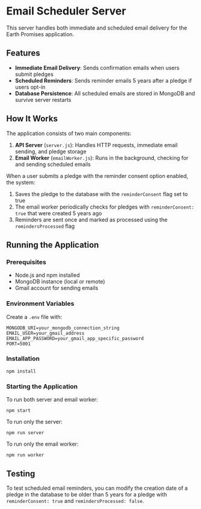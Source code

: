 # Email Scheduler Server

This server handles both immediate and scheduled email delivery for the Earth Promises application.

## Features

- **Immediate Email Delivery**: Sends confirmation emails when users submit pledges
- **Scheduled Reminders**: Sends reminder emails 5 years after a pledge if users opt-in
- **Database Persistence**: All scheduled emails are stored in MongoDB and survive server restarts

## How It Works

The application consists of two main components:

1. **API Server** (`server.js`): Handles HTTP requests, immediate email sending, and pledge storage
2. **Email Worker** (`emailWorker.js`): Runs in the background, checking for and sending scheduled emails

When a user submits a pledge with the reminder consent option enabled, the system:
1. Saves the pledge to the database with the `reminderConsent` flag set to true
2. The email worker periodically checks for pledges with `reminderConsent: true` that were created 5 years ago
3. Reminders are sent once and marked as processed using the `remindersProcessed` flag

## Running the Application

### Prerequisites

- Node.js and npm installed
- MongoDB instance (local or remote)
- Gmail account for sending emails

### Environment Variables

Create a `.env` file with:

```
MONGODB_URI=your_mongodb_connection_string
EMAIL_USER=your_gmail_address
EMAIL_APP_PASSWORD=your_gmail_app_specific_password
PORT=5001
```

### Installation

```
npm install
```

### Starting the Application

To run both server and email worker:
```
npm start
```

To run only the server:
```
npm run server
```

To run only the email worker:
```
npm run worker
```

## Testing

To test scheduled email reminders, you can modify the creation date of a pledge in the database to be older than 5 years for a pledge with `reminderConsent: true` and `remindersProcessed: false`. 